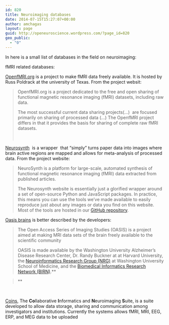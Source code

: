 ```yaml
---
id: 820
title: Neuroimaging databases
date: 2014-07-15T15:27:07+00:00
author: amchagas
layout: page
guid: http://openeuroscience.wordpress.com/?page_id=820
geo_public:
  - "0"
---
```

In here is a small list of databases in the field on neuroimaging:

fMRI related databases:

[OpenfMRI.org](https://openfmri.org/) is a project to make fMRI data freely available. It is hosted by Russ Poldrack at the university of Texas. From the project websit:

> OpenfMRI.org is a project dedicated to the free and open sharing of functional magnetic resonance imaging (fMRI) datasets, including raw data.
> 
> The most successful current data sharing projects(&#8230;)  are focused primarily on sharing of processed data (&#8230;) The OpenfMRI project differs in that it provides the basis for sharing of complete raw fMRI datasets.
> 
> &nbsp;

[Neurosynth](http://neurosynth.org "Statistics: The R environment")  is a wrapper  that “simply” turns paper data into images where brain active regions are mapped and allows for meta-analysis of processed  data. From the project website:

> NeuroSynth is a platform for large-scale, automated synthesis of functional magnetic resonance imaging (fMRI) data extracted from published articles.
> 
> The Neurosynth website is essentially just a glorified wrapper around a set of open-source Python and JavaScript packages. In practice, this means you can use the tools we&#8217;ve made available to easily reproduce just about any images or data you find on this website. Most of the tools are hosted in our [GitHub repository](http://github.com/neurosynth).

[Oasis brains](http://www.oasis-brains.org/) is better described by the developers:

> The Open Access Series of Imaging Studies (OASIS) is a project aimed at making MRI data sets of the brain freely available to the scientific community
> 
> OASIS is made available by the Washington University Alzheimer’s Disease Research Center, Dr. Randy Buckner at at Harvard University, the <a href="http://nrg.wustl.edu" target="_blank">Neuroinformatics Research Group (NRG)</a> at Washington University School of Medicine, and the <a href="http://www.nbirn.net" target="_blank">Biomedical Informatics Research Network (BIRN)</a>.**
  
>** 

&nbsp;

[Coins](http://coins.mrn.org/), The **Co**llaborative **I**nformatics and **N**euroimaging **S**uite, is a suite developed to allow data storage, sharing and communication among investigators and institutions. Currently the systems allows fMRI, MRI, EEG, ERP, and MEG data to be uploaded

&nbsp;

&nbsp;